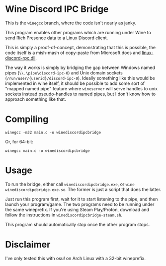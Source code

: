 Wine Discord IPC Bridge
=======================

This is the `winegcc` branch, where the code isn't nearly as janky.

This program enables other programs which are running under Wine to send Rich
Presence data to a Linux Discord client.

This is simply a proof-of-concept, demonstrating that this is possible, the
code itself is a mish-mash of copy-paste from Microsoft docs and
[linux-discord-rpc.dll](https://github.com/goeo-/discord-rpc/blob/linux-under-wine/src/connection_win.cpp).

The way it works is simply by bridging the gap between Windows named pipes
(`\\.\pipe\discord-ipc-0`) and Unix domain sockets
(`/run/user/{userid}/discord-ipc-0`). Ideally something like this would be
implemented in wine itself, it should be possible to add some sort of "mapped
named pipe" feature where `wineserver` will serve handles to unix sockets
instead pseudo-handles to named pipes, but I don't know how to approach
something like that.

Compiling
=========

    winegcc -m32 main.c -o winediscordipcbridge

Or, for 64-bit:

    winegcc main.c -o winediscordipcbridge

Usage
=====

To run the bridge, either call `winediscordipcbridge.exe`, or `wine
winediscordipcbridge.exe.so`. The former is just a script that does the latter.

Just run this program first, wait for it to start listening to the pipe, and
then launch your program/game. The two programs need to be running under the
same wineprefix. If you're using Steam Play/Proton, download and follow the
instructions in `winediscordipcbridge-steam.sh`.

This program should automatically stop once the other program stops.

Disclaimer
==========

I've only tested this with osu! on Arch Linux with a 32-bit wineprefix.
